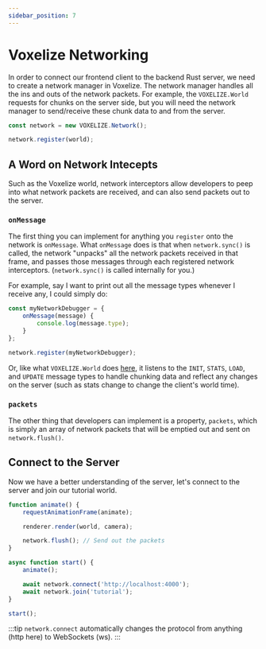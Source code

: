```yaml
---
sidebar_position: 7
---
```


# Voxelize Networking

In order to connect our frontend client to the backend Rust server, we need to create a network manager in Voxelize. The network manager handles all the ins and outs of the network packets. For example, the `VOXELIZE.World` requests for chunks on the server side, but you will need the network manager to send/receive these chunk data to and from the server. 

```javascript title="main.js" 
const network = new VOXELIZE.Network();

network.register(world);
```

## A Word on Network Intecepts

Such as the Voxelize world, network interceptors allow developers to peep into what network packets are received, and can also send packets out to the server. 

### `onMessage`

The first thing you can implement for anything you `register` onto the network is `onMessage`. What `onMessage` does is that when `network.sync()`  is called, the network "unpacks" all the network packets received in that frame, and passes those messages through each registered network interceptors. (`network.sync()` is called internally for you.)

For example, say I want to print out all the message types whenever I receive any, I could simply do:

```javascript
const myNetworkDebugger = {
    onMessage(message) {
        console.log(message.type);
    }
};

network.register(myNetworkDebugger);
```

Or, like what `VOXELIZE.World` does [here](https://github.com/shaoruu/voxelize/blob/b553674db761537d26ec6f6f5c2d75b341de377d/packages/core/src/core/world/index.ts#L1932-L1996), it listens to the `INIT`, `STATS`, `LOAD`, and `UPDATE` message types to handle chunking data and reflect any changes on the server (such as stats change to change the client's world time).

### `packets`

The other thing that developers can implement is a property, `packets`, which is simply an array of network packets that will be emptied out and sent on `network.flush()`.

## Connect to the Server

Now we have a better understanding of the server, let's connect to the server and join our tutorial world.

```javascript title="main.js"
function animate() {
    requestAnimationFrame(animate);

    renderer.render(world, camera);

    network.flush(); // Send out the packets
}

async function start() {
    animate();

    await network.connect('http://localhost:4000');
    await network.join('tutorial');
}

start();
```

:::tip
`network.connect` automatically changes the protocol from anything (http here) to WebSockets (ws). 
:::

